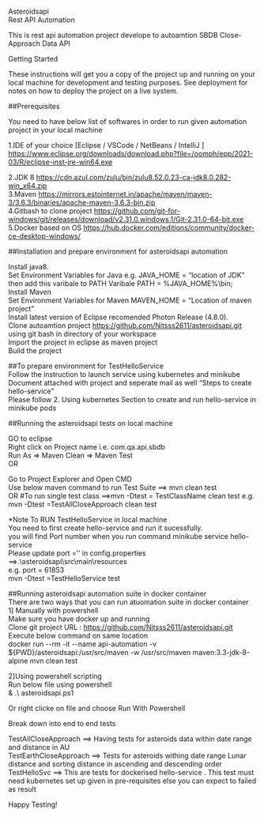<p class="has-line-data" data-line-start="0" data-line-end="2">Asteroidsapi<br>
Rest API Automation</p>
<p class="has-line-data" data-line-start="3" data-line-end="4">This is rest api automation project develope to autoamtion SBDB Close-Approach Data API</p>
<p class="has-line-data" data-line-start="5" data-line-end="6">Getting Started</p>
<p class="has-line-data" data-line-start="7" data-line-end="8">These instructions will get you a copy of the project up and running on your local machine for development and testing purposes. See deployment for notes on how to deploy the project on a live system.</p>
<p class="has-line-data" data-line-start="9" data-line-end="10">##Prerequisites</p>
<p class="has-line-data" data-line-start="11" data-line-end="12">You need to have below list of softwares in order to run given automation project in your local machine</p>
<p class="has-line-data" data-line-start="13" data-line-end="14">1.IDE of your choice [Eclipse / VSCode / NetBeans / IntelliJ ] <a href="https://www.eclipse.org/downloads/download.php?file=/oomph/epp/2021-03/R/eclipse-inst-jre-win64.exe">https://www.eclipse.org/downloads/download.php?file=/oomph/epp/2021-03/R/eclipse-inst-jre-win64.exe</a></p>
<p class="has-line-data" data-line-start="15" data-line-end="19">2.JDK 8 <a href="https://cdn.azul.com/zulu/bin/zulu8.52.0.23-ca-jdk8.0.282-win_x64.zip">https://cdn.azul.com/zulu/bin/zulu8.52.0.23-ca-jdk8.0.282-win_x64.zip</a><br>
3.Maven <a href="https://mirrors.estointernet.in/apache/maven/maven-3/3.6.3/binaries/apache-maven-3.6.3-bin.zip">https://mirrors.estointernet.in/apache/maven/maven-3/3.6.3/binaries/apache-maven-3.6.3-bin.zip</a><br>
4.Gitbash to clone project <a href="https://github.com/git-for-windows/git/releases/download/v2.31.0.windows.1/Git-2.31.0-64-bit.exe">https://github.com/git-for-windows/git/releases/download/v2.31.0.windows.1/Git-2.31.0-64-bit.exe</a><br>
5.Docker based on OS <a href="https://hub.docker.com/editions/community/docker-ce-desktop-windows/">https://hub.docker.com/editions/community/docker-ce-desktop-windows/</a></p>
<p class="has-line-data" data-line-start="20" data-line-end="21">##Installation and prepare environment for asteroidsapi automation</p>
<p class="has-line-data" data-line-start="22" data-line-end="30">Install java8.<br>
Set Environment Variables for Java e.g. JAVA_HOME = “location of JDK” then add this varibale to PATH Varibale PATH = %JAVA_HOME%\bin;<br>
Install Maven<br>
Set Environment Variables for Maven MAVEN_HOME = “Location of maven project”<br>
Install latest version of Eclipse recomended Photon Release (4.8.0).<br>
Clone autoamtion project <a href="https://github.com/Nitsss2611/asteroidsapi.git">https://github.com/Nitsss2611/asteroidsapi.git</a> using git bash in directory of your workspace<br>
Import the project in eclipse as maven project<br>
Build the project</p>
<p class="has-line-data" data-line-start="32" data-line-end="36">##To prepare environment for TestHelloService<br>
Follow the instruction to launch service using kubernetes and minikube<br>
Document attached with project and seperate mail as well “Steps to create hello-service”<br>
Please follow 2. Using kubernetes Section to create and run hello-service in minikube pods</p>
<p class="has-line-data" data-line-start="37" data-line-end="38">##Running the asteroidsapi tests on local machine</p>
<p class="has-line-data" data-line-start="39" data-line-end="43">GO to eclipse<br>
Right click on Project name i.e. com.qa.api.sbdb<br>
Run As =&gt; Maven Clean =&gt; Maven Test<br>
OR</p>
<p class="has-line-data" data-line-start="44" data-line-end="47">Go to Project Explorer and Open CMD<br>
Use below maven command to run Test Suite ==&gt; mvn clean test<br>
OR #To run single test class ==&gt;mvn -Dtest = TestClassName clean test e.g. mvn -Dtest =TestAllCloseApproach clean test</p>
<p class="has-line-data" data-line-start="48" data-line-end="54">*Note To RUN TestHelloService in local machine<br>
You need to first create hello-service and run it sucessfully.<br>
you will find Port number when you run command minikube service hello-service<br>
Please update port =’’ in config.properties ==&gt;.\asteroidsapi\src\main\resources<br>
e.g. port = 61853<br>
mvn -Dtest =TestHelloService test</p>
<p class="has-line-data" data-line-start="57" data-line-end="64">##Running asteroidsapi automation suite in docker container<br>
There are two ways that you can run atuomation suite in docker container<br>
1] Manually with powershell<br>
Make sure you have docker up and running<br>
Clone git project URL : <a href="https://github.com/Nitsss2611/asteroidsapi.git">https://github.com/Nitsss2611/asteroidsapi.git</a><br>
Execute below command on same location<br>
docker run --rm -it --name api-automation -v ${PWD}/asteroidsapi:/usr/src/maven -w /usr/src/maven maven:3.3-jdk-8-alpine mvn clean test</p>
<p class="has-line-data" data-line-start="65" data-line-end="68">2]Using powershell scripting<br>
Run below file using powershell<br>
&amp; .\ asteroidsapi.ps1</p>
<p class="has-line-data" data-line-start="69" data-line-end="70">Or right clicke on file and choose Run With Powershell</p>
<p class="has-line-data" data-line-start="73" data-line-end="74">Break down into end to end tests</p>
<p class="has-line-data" data-line-start="75" data-line-end="78">TestAllCloseApproach ==&gt; Having tests for asteroids data within date range and distance in AU<br>
TestEarthCloseApproach ==&gt; Tests for asteroids withing date range Lunar distance and sorting distance in ascending and descending order<br>
TestHelloSvc ==&gt; This are tests for dockerised hello-service . This test must need kubernetes set up given in pre-requisites else you can expect to failed as result</p>
<p class="has-line-data" data-line-start="80" data-line-end="81">Happy Testing!</p>
